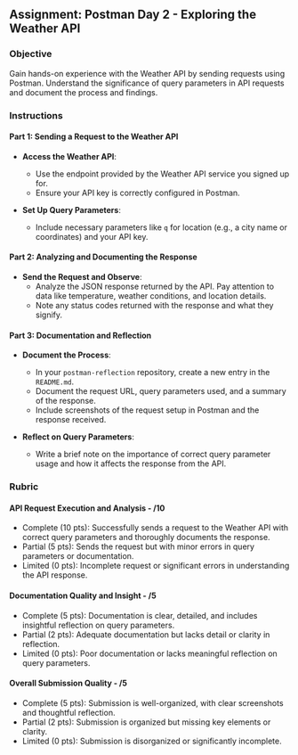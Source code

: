## Assignment: Postman Day 2 - Exploring the Weather API

### Objective

Gain hands-on experience with the Weather API by sending requests using Postman. Understand the significance of query parameters in API requests and document the process and findings.

### Instructions

#### Part 1: Sending a Request to the Weather API

- **Access the Weather API**:

  - Use the endpoint provided by the Weather API service you signed up for.
  - Ensure your API key is correctly configured in Postman.

- **Set Up Query Parameters**:
  - Include necessary parameters like `q` for location (e.g., a city name or coordinates) and your API key.

#### Part 2: Analyzing and Documenting the Response

- **Send the Request and Observe**:
  - Analyze the JSON response returned by the API. Pay attention to data like temperature, weather conditions, and location details.
  - Note any status codes returned with the response and what they signify.

#### Part 3: Documentation and Reflection

- **Document the Process**:

  - In your `postman-reflection` repository, create a new entry in the `README.md`.
  - Document the request URL, query parameters used, and a summary of the response.
  - Include screenshots of the request setup in Postman and the response received.

- **Reflect on Query Parameters**:
  - Write a brief note on the importance of correct query parameter usage and how it affects the response from the API.

### Rubric

#### API Request Execution and Analysis - /10

- Complete (10 pts): Successfully sends a request to the Weather API with correct query parameters and thoroughly documents the response.
- Partial (5 pts): Sends the request but with minor errors in query parameters or documentation.
- Limited (0 pts): Incomplete request or significant errors in understanding the API response.

#### Documentation Quality and Insight - /5

- Complete (5 pts): Documentation is clear, detailed, and includes insightful reflection on query parameters.
- Partial (2 pts): Adequate documentation but lacks detail or clarity in reflection.
- Limited (0 pts): Poor documentation or lacks meaningful reflection on query parameters.

#### Overall Submission Quality - /5

- Complete (5 pts): Submission is well-organized, with clear screenshots and thoughtful reflection.
- Partial (2 pts): Submission is organized but missing key elements or clarity.
- Limited (0 pts): Submission is disorganized or significantly incomplete.
